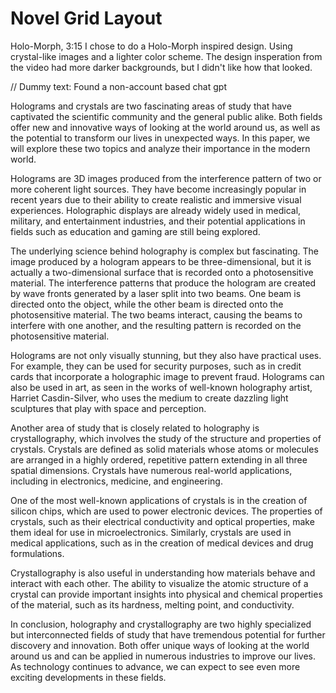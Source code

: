 # Novel Grid Layout

Holo-Morph, 3:15
I chose to do a Holo-Morph inspired design. Using crystal-like images and a lighter color scheme. The design insperation from the video had more darker backgrounds, but I didn't like how that looked.

// Dummy text: Found a non-account based chat gpt

Holograms and crystals are two fascinating areas of study that have captivated the scientific community and the general public alike. Both fields offer new and innovative ways of looking at the world around us, as well as the potential to transform our lives in unexpected ways. In this paper, we will explore these two topics and analyze their importance in the modern world.

Holograms are 3D images produced from the interference pattern of two or more coherent light sources. They have become increasingly popular in recent years due to their ability to create realistic and immersive visual experiences. Holographic displays are already widely used in medical, military, and entertainment industries, and their potential applications in fields such as education and gaming are still being explored.

The underlying science behind holography is complex but fascinating. The image produced by a hologram appears to be three-dimensional, but it is actually a two-dimensional surface that is recorded onto a photosensitive material. The interference patterns that produce the hologram are created by wave fronts generated by a laser split into two beams. One beam is directed onto the object, while the other beam is directed onto the photosensitive material. The two beams interact, causing the beams to interfere with one another, and the resulting pattern is recorded on the photosensitive material.

Holograms are not only visually stunning, but they also have practical uses. For example, they can be used for security purposes, such as in credit cards that incorporate a holographic image to prevent fraud. Holograms can also be used in art, as seen in the works of well-known holography artist, Harriet Casdin-Silver, who uses the medium to create dazzling light sculptures that play with space and perception.

Another area of study that is closely related to holography is crystallography, which involves the study of the structure and properties of crystals. Crystals are defined as solid materials whose atoms or molecules are arranged in a highly ordered, repetitive pattern extending in all three spatial dimensions. Crystals have numerous real-world applications, including in electronics, medicine, and engineering.

One of the most well-known applications of crystals is in the creation of silicon chips, which are used to power electronic devices. The properties of crystals, such as their electrical conductivity and optical properties, make them ideal for use in microelectronics. Similarly, crystals are used in medical applications, such as in the creation of medical devices and drug formulations.

Crystallography is also useful in understanding how materials behave and interact with each other. The ability to visualize the atomic structure of a crystal can provide important insights into physical and chemical properties of the material, such as its hardness, melting point, and conductivity.

In conclusion, holography and crystallography are two highly specialized but interconnected fields of study that have tremendous potential for further discovery and innovation. Both offer unique ways of looking at the world around us and can be applied in numerous industries to improve our lives. As technology continues to advance, we can expect to see even more exciting developments in these fields.